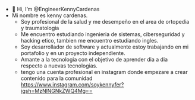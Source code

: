 - 👋 Hi, I’m @EngineerKennyCardenas
- Mi nombre es kenny cardenas.
  - Soy profesional de la salud y me desempeño en el area de ortopedia y traumatologia
  - Me encuentro estudiando ingenieria de sistemas, ciberseguridad y hacking etico, tambien me encuentro estudiando ingles.
  - Soy desarrollador de software y actualmente estoy trabajando en mi portafolio y en un proyecto independiente.
  - Amante a la tecnologia con el objetivo de aprender dia a dia respecto a nuevas tecnologias.
  - tengo una cuenta profesional en instagram donde empezare a crear contenido para la comunidad https://www.instagram.com/soykennyfer?igsh=MzNlNGNkZWQ4Mg==
<!---
EnginnerKennyCardenas/EnginnerKennyCardenas is a ✨ special ✨ repository because its `README.md` (this file) appears on your GitHub profile.
You can click the Preview link to take a look at your changes.
--->
